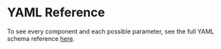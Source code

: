 # YAML Reference

To see every component and each possible parameter, see the full YAML schema reference [here](https://github.com/airbytehq/airbyte/blob/master/airbyte-cdk/python/airbyte_cdk/sources/declarative/declarative_component_schema.yaml).
